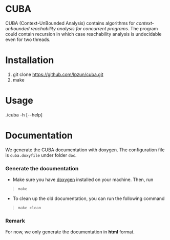 # CUBA

CUBA (Context-UnBounded Analysis) contains algorithms for 
_context-unbounded reachability analysis for concurrent programs_. 
The program could contain recursion in which case reachability 
analysis is undecidable even for two threads. 

# Installation
1. git clone https://github.com/lpzun/cuba.git
2. make

# Usage
./cuba -h [--help]


# Documentation 

We generate the CUBA documentation with doxygen. The configuration file is `cuba.doxyfile` under folder `doc`. 


### Generate the documentation

- Make sure you have [doxygen](http://www.doxygen.org/) installed on your machine. Then, run

>     make

- To clean up the old documentation, you can run the following command

>     make clean

### Remark

For now, we only generate the documentation in __html__ format.